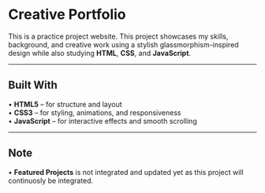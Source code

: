 # Creative Portfolio 

This is a practice project website. This project showcases my skills, background, and creative work using a stylish glassmorphism-inspired design while also studying **HTML**, **CSS**, and **JavaScript**.

---

## Built With

• **HTML5** – for structure and layout  
• **CSS3** – for styling, animations, and responsiveness  
• **JavaScript** – for interactive effects and smooth scrolling

---

## Note

• **Featured Projects** is not integrated and updated yet as this project will continuosly be integrated.
